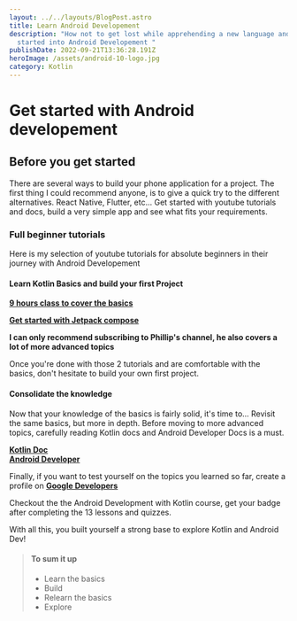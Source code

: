 ```yaml
---
layout: ../../layouts/BlogPost.astro
title: Learn Android Developement
description: "How not to get lost while apprehending a new language and get
  started into Android Developement "
publishDate: 2022-09-21T13:36:28.191Z
heroImage: /assets/android-10-logo.jpg
category: Kotlin
---
```

# Get started with Android developement

## Before you get started

There are several ways to build your phone application for a project. The first thing I could recommend anyone, is to give a quick try to the different alternatives. React Native, Flutter, etc...
Get started with youtube tutorials and docs, build a very simple app and see what fits your requirements.

### Full beginner tutorials

Here is my selection of youtube tutorials for absolute beginners in their journey with Android Developement

#### Learn Kotlin Basics and build your first Project

**[9 hours class to cover the basics](https://www.youtube.com/watch?v=HwoxgUPabMk&ab_channel=tutorialsEU)**

**[Get started with Jetpack compose](https://www.youtube.com/watch?v=cDabx3SjuOY&list=PLQkwcJG4YTCSpJ2NLhDTHhi6XBNfk9WiC&ab_channel=PhilippLackner)**

**I can only recommend subscribing to Phillip's channel, he also covers a lot of more advanced topics**

Once you're done with those 2 tutorials and are comfortable with the basics, don't hesitate to build your own first project.

#### Consolidate the knowledge

Now that your knowledge of the basics is fairly solid, it's time to... Revisit the same basics, but more in depth.
Before moving to more advanced topics, carefully reading Kotlin docs and Android Developer Docs is a must.

**[Kotlin Doc](https://kotlinlang.org/docs/home.html)** <br/>
**[Android Developer](https://developer.android.com/guide)** <br/>

Finally, if you want to test yourself on the topics you learned so far, create a profile on **[Google Developers](https://developers.google.com/)**

Checkout the the Android Development with Kotlin course, get your badge after completing the 13 lessons and quizzes.

With all this, you built yourself a strong base to explore Kotlin and Android Dev!

> #### To sum it up
>
> - Learn the basics
> - Build
> - Relearn the basics
> - Explore






